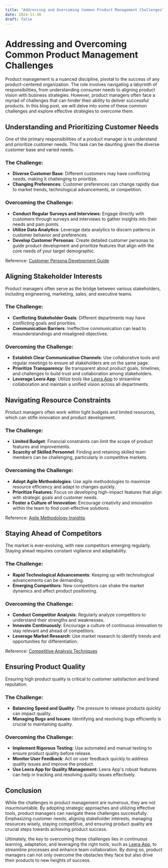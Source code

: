```yaml
---
title: "Addressing and Overcoming Common Product Management Challenges"
date: 2024-11-30
draft: false
---
```

# Addressing and Overcoming Common Product Management Challenges

Product management is a nuanced discipline, pivotal to the success of any product-centered organization. The role involves navigating a labyrinth of responsibilities, from understanding consumer needs to aligning product vision with business strategies. However, product managers often face a myriad of challenges that can hinder their ability to deliver successful products. In this blog post, we will delve into some of these common challenges and explore effective strategies to overcome them.

## Understanding and Prioritizing Customer Needs

One of the primary responsibilities of a product manager is to understand and prioritize customer needs. This task can be daunting given the diverse customer base and varied needs.

### The Challenge:

- **Diverse Customer Base**: Different customers may have conflicting needs, making it challenging to prioritize.
- **Changing Preferences**: Customer preferences can change rapidly due to market trends, technological advancements, or competition.

### Overcoming the Challenge:

- **Conduct Regular Surveys and Interviews**: Engage directly with customers through surveys and interviews to gather insights into their needs and pain points.
- **Utilize Data Analytics**: Leverage data analytics to discern patterns in customer behavior and preferences.
- **Develop Customer Personas**: Create detailed customer personas to guide product development and prioritize features that align with the core needs of your target demographic.

Reference: [Customer Persona Development Guide](https://www.example.com)

## Aligning Stakeholder Interests

Product managers often serve as the bridge between various stakeholders, including engineering, marketing, sales, and executive teams.

### The Challenge:

- **Conflicting Stakeholder Goals**: Different departments may have conflicting goals and priorities.
- **Communication Barriers**: Ineffective communication can lead to misunderstandings and misaligned objectives.

### Overcoming the Challenge:

- **Establish Clear Communication Channels**: Use collaborative tools and regular meetings to ensure all stakeholders are on the same page.
- **Prioritize Transparency**: Be transparent about product goals, timelines, and challenges to build trust and collaboration among stakeholders.
- **Leverage Leera App**: Utilize tools like [Leera App](https://leera.app) to streamline collaboration and maintain a unified vision across all departments.

## Navigating Resource Constraints

Product managers often work within tight budgets and limited resources, which can stifle innovation and product development.

### The Challenge:

- **Limited Budget**: Financial constraints can limit the scope of product features and improvements.
- **Scarcity of Skilled Personnel**: Finding and retaining skilled team members can be challenging, particularly in competitive markets.

### Overcoming the Challenge:

- **Adopt Agile Methodologies**: Use agile methodologies to maximize resource efficiency and adapt to changes quickly.
- **Prioritize Features**: Focus on developing high-impact features that align with strategic goals and customer needs.
- **Foster a Culture of Innovation**: Encourage creativity and innovation within the team to find cost-effective solutions.

Reference: [Agile Methodology Insights](https://www.example.com)

## Staying Ahead of Competitors

The market is ever-evolving, with new competitors emerging regularly. Staying ahead requires constant vigilance and adaptability.

### The Challenge:

- **Rapid Technological Advancements**: Keeping up with technological advancements can be demanding.
- **Emerging Competitors**: New competitors can shake the market dynamics and affect product positioning.

### Overcoming the Challenge:

- **Conduct Competitor Analysis**: Regularly analyze competitors to understand their strengths and weaknesses.
- **Innovate Continuously**: Encourage a culture of continuous innovation to stay relevant and ahead of competitors.
- **Leverage Market Research**: Use market research to identify trends and opportunities for differentiation.

Reference: [Competitive Analysis Techniques](https://www.example.com)

## Ensuring Product Quality

Ensuring high product quality is critical to customer satisfaction and brand reputation.

### The Challenge:

- **Balancing Speed and Quality**: The pressure to release products quickly can impact quality.
- **Managing Bugs and Issues**: Identifying and resolving bugs efficiently is crucial to maintaining quality.

### Overcoming the Challenge:

- **Implement Rigorous Testing**: Use automated and manual testing to ensure product quality before release.
- **Monitor User Feedback**: Act on user feedback quickly to address quality issues and improve the product.
- **Use Leera App for Quality Management**: Leera App's robust features can help in tracking and resolving quality issues effectively.

## Conclusion

While the challenges in product management are numerous, they are not insurmountable. By adopting strategic approaches and utilizing effective tools, product managers can navigate these challenges successfully. Emphasizing customer needs, aligning stakeholder interests, managing resources wisely, staying competitive, and ensuring product quality are crucial steps towards achieving product success.

Ultimately, the key to overcoming these challenges lies in continuous learning, adaptation, and leveraging the right tools, such as [Leera App](https://leera.app), to streamline processes and enhance team collaboration. By doing so, product managers can not only overcome the obstacles they face but also drive their products to new heights of success.